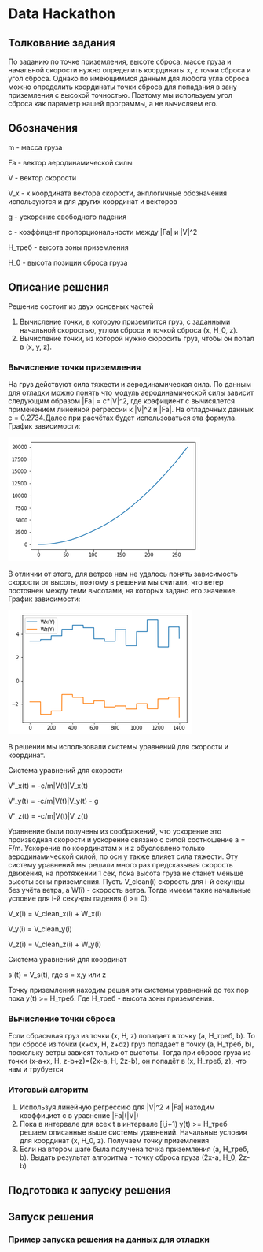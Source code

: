 # Data Hackathon

## Толкование задания

По заданию по  точке приземления, высоте сброса, массе груза и начальной 
скорости нужно определить координаты x, z точки сброса и угол сброса. 
Однако по имеющиммся данным для любога угла сброса можно определить  координаты точки сброса для попадания
в зану приземления с высокой точностью. Поэтому мы используем угол сброса как параметр нашей программы, а не 
вычисляем его.

## Обозначения

m - масса груза

Fa - вектор аеродинамической силы

V - вектор скорости
 
V_x - x координата вектора скорости, анплогичные обозначения используются и для
других координат и векторов

g - ускорение свободного падения

c - коэффицент пропорциональности между |Fa| и |V|^2

H_треб - высота зоны приземления

H_0 - высота позиции сброса груза
 

## Описание решения
Решение состоит из двух основных частей
 1) Вычисление точки, в которую приземлится груз, 
 с заданными начальной скоростью, углом сброса и точкой сброса (x, H_0, z). 
 2) Вычисление точки, из которой нужно сюросить груз, чтобы он попал в (x, y, z).

### Вычисление точки приземления
На груз действуют сила тяжести и аеродинамическая сила. По данным для отладки можно понять что 
модуль аеродинамической силы зависит следующим образом |Fa| = c*|V|^2, где коэфициент c вычисялется применением
линейной регрессии к |V|^2 и |Fa|. На отладочных данных c =  0.2734.Далее при расчётах будет использоваться эта формула. 
График зависимости:

![Alt text](images/Fa.png?raw=true )

В отличии от этого, для ветров нам не удалось понять зависимость скорости от высоты, поэтому в решении мы
считали, что ветер постоянен между теми высотами, на которых задано его значение.
График зависимости:

![Alt text](images/Wind.png?raw=true )

В решении мы использовали системы уравнений для скорости и координат.

Система уравнений для скорости

V'_x(t) = -c/m|V(t)|V_x(t)

V'_y(t) = -c/m|V(t)|V_y(t) - g

V'_z(t) = -c/m|V(t)|V_z(t)

Уравнение были получены из соображений, что ускорение это производная скорости и ускорение связано
с силой соотношение a = F/m. Ускорение по координатам  x и z обусловлено только аеродинамической
силой, по оси y также влияет сила тяжести. Эту систему уравнений мы решали много раз предсказывая
скорость движения, на протяжении 1 сек, пока высота груза не станет меньше высоты зоны приземления.
Пусть V_clean(i) скорость для i-й секунды без учёта ветра, а  W(i) - скорость ветра.
Тогда имеем такие начальные условие для i-й секунды падения (i >= 0):

V_x(i) = V_clean_x(i) + W_x(i)

V_y(i) = V_clean_y(i)

V_z(i) = V_clean_z(i) + W_y(i)

Система уравнений для координат

s'(t) = V_s(t), где s = x,y  или z

Точку приземления находим решая эти системы уравнений до тех пор пока y(t) >= H_треб.
Где H_треб - высота зоны приземления. 

### Вычисление точки сброса
Если сбрасывая груз из точки (x, H, z) попадает в точку  (a, H_треб, b). То при сбросе из
точки (x+dx, H, z+dz) груз попадает в точку  (a, H_треб, b), поскольку ветры  зависят
только от выстоты. Тогда при сбросе груза из точки (x-a+x, H, z-b+z)=(2x-a, H, 2z-b), он попадёт в
(x, H_треб, z), что нам и трубуется 

### Итоговый алгоритм
1) Используя линейную регрессию для |V|^2 и |Fa| находим коэффициет c в уравнение |Fa|(|V|)
2) Пока в интервале для всех t в интервале [i,i+1) y(t) >= H_треб решаем описанные 
выше системы уравнений. Начальные условия для координат (x, H_0, z). Получаем точку приземления
3) Если на втором шаге была получена точка приземления (a, H_треб, b). Выдать результат алгоритма - 
точку сброса груза  (2x-a, H_0, 2z-b)


## Подготовка к запуску решения

## Запуск решения

### Пример запуска решения на данных для отладки